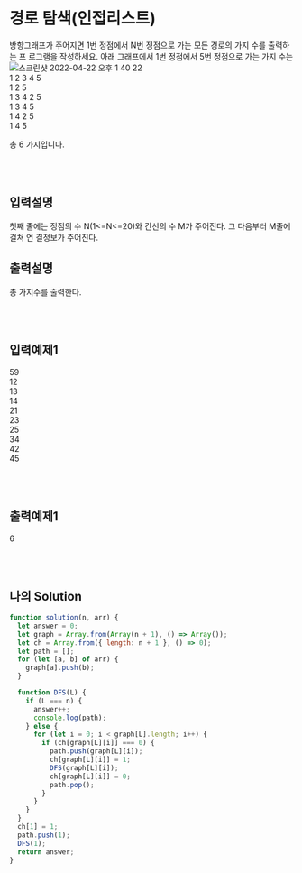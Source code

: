 # 경로 탐색(인접리스트)

방향그래프가 주어지면 1번 정점에서 N번 정점으로 가는 모든 경로의 가지 수를 출력하는 프 로그램을 작성하세요. 아래 그래프에서 1번 정점에서 5번 정점으로 가는 가지 수는<br/>
![스크린샷 2022-04-22 오후 1 40 22](https://user-images.githubusercontent.com/68778883/164604464-1c61ae29-a4a6-4bbe-af05-ddc689c21d87.png)<br/>
1 2 3 4 5<br/>
1 2 5 <br/>
1 3 4 2 5 <br/>
1 3 4 5 <br/>
1 4 2 5 <br/>
1 4 5

총 6 가지입니다.

<br/>
<br/>

## 입력설명

첫째 줄에는 정점의 수 N(1<=N<=20)와 간선의 수 M가 주어진다. 그 다음부터 M줄에 걸쳐 연 결정보가 주어진다.

## 출력설명

총 가지수를 출력한다.

<br/>
<br/>

## 입력예제1

59<br/>
12<br/>
13<br/>
14<br/>
21<br/>
23<br/>
25<br/>
34<br/>
42<br/>
45

<br/>
<br/>

## 출력예제1

6

<br/>
<br/>

## 나의 Solution

```javascript
function solution(n, arr) {
  let answer = 0;
  let graph = Array.from(Array(n + 1), () => Array());
  let ch = Array.from({ length: n + 1 }, () => 0);
  let path = [];
  for (let [a, b] of arr) {
    graph[a].push(b);
  }

  function DFS(L) {
    if (L === n) {
      answer++;
      console.log(path);
    } else {
      for (let i = 0; i < graph[L].length; i++) {
        if (ch[graph[L][i]] === 0) {
          path.push(graph[L][i]);
          ch[graph[L][i]] = 1;
          DFS(graph[L][i]);
          ch[graph[L][i]] = 0;
          path.pop();
        }
      }
    }
  }
  ch[1] = 1;
  path.push(1);
  DFS(1);
  return answer;
}
```
